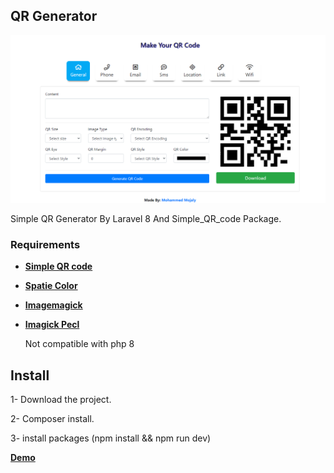 ## QR Generator
<p align="center"><img src="https://github.com/Mohammed-Mojaly/Laravel_qr_generator/blob/main/qr_code.png"></p>

Simple QR Generator By Laravel 8 And Simple_QR_code Package. 



### Requirements

- **[Simple QR code](https://github.com/SimpleSoftwareIO/simple-qrcode)**
- **[Spatie Color](https://github.com/spatie/color)**
- **[Imagemagick](https://imagemagick.org/)**
- **[Imagick Pecl](http://pecl.php.net/imagick)**

    Not compatible with php 8 

## Install
1- Download the project.

2- Composer install.

3- install packages (npm install && npm run dev)

**[Demo](https://www.yourqrcode.gq)**
